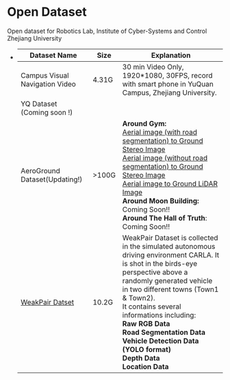 # Open Dataset
Open dataset for Robotics Lab, Institute of Cyber-Systems and Control Zhejiang University



- | Dataset Name                    | Size  | Explanation                                                  |
  | ------------------------------- | ----- | ------------------------------------------------------------ |
  | Campus Visual Navigation Video  | 4.31G | 30 min Video Only, 1920*1080, 30FPS, record with smart phone in YuQuan Campus, Zhejiang University. |
  | YQ Dataset (Coming soon !)      |       |                                                              |
  | AeroGround Dataset(Updating!) | >100G | **Around Gym:**<br />[Aerial image (with road segmentation) to Ground Stereo Image](https://v2.fangcloud.com/share/460f7c54eebb3f6cdaa567bc5a)<br />[Aerial image (without road segmentation) to Ground Stereo Image](https://v2.fangcloud.com/share/083dc24a4070a2b1f6bdf665a7)<br />[Aerial image to Ground LiDAR Image](https://v2.fangcloud.com/share/c89d241daa7b1f4159551aa8fd)<br />**Around Moon Building:**<br />Coming Soon!!<br />**Around The Hall of Truth**:<br />Coming Soon!! |
  | [WeakPair Datset](https://v2.fangcloud.com/share/a089cbf8234aac0b2613848214)                  | 10.2G | WeakPair Dataset is collected in the simulated autonomous driving environment CARLA. It is shot in the birds-eye perspective above a randomly generated vehicle in two different towns (Town1 & Town2).<br />It contains several informations including: <br />**Raw RGB Data<br />Road Segmentation Data<br />Vehicle Detection Data (YOLO format)<br />Depth Data<br />Location Data** |


